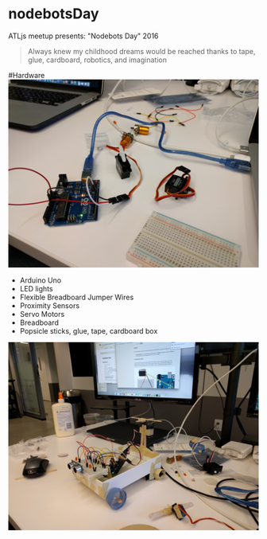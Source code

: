 # nodebotsDay
ATLjs meetup presents: "Nodebots Day" 2016

> Always knew my childhood dreams would be reached thanks to tape, glue, cardboard, robotics, and imagination

#Hardware
![picture](arduinouno.jpg)
* Arduino Uno
* LED lights
* Flexible Breadboard Jumper Wires
* Proximity Sensors
* Servo Motors
* Breadboard
* Popsicle sticks, glue, tape, cardboard box

![picture](coptercar.jpg)
